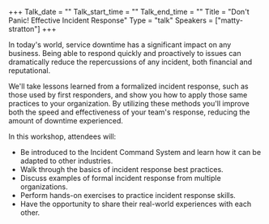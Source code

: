 +++
Talk_date = ""
Talk_start_time = ""
Talk_end_time = ""
Title = "Don't Panic! Effective Incident Response"
Type = "talk"
Speakers = ["matty-stratton"]
+++

In today's world, service downtime has a significant impact on any business. Being able to respond quickly and proactively to issues can dramatically reduce the repercussions of any incident, both financial and reputational.

We'll take lessons learned from a formalized incident response, such as those used by first responders, and show you how to apply those same practices to your organization. By utilizing these methods you'll improve both the speed and effectiveness of your team's response, reducing the amount of downtime experienced.

In this workshop, attendees will:
- Be introduced to the Incident Command System and learn how it can be adapted to other industries.
- Walk through the basics of incident response best practices.
- Discuss examples of formal incident response from multiple organizations.
- Perform hands-on exercises to practice incident response skills.
- Have the opportunity to share their real-world experiences with each other.
